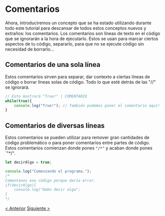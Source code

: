 # Comentarios
Ahora, introduciremos un concepto que se ha estado utilizando durante todo este tutorial para descansar de todos estos conceptos nuevos y extraños: los comentarios. Los comentarios son líneas de texto en el código que se ignorarán a la hora de ejecutarlo. Estos se usan para marcar ciertos aspectos de tu código, separarlo, para que no se ejecute código sin necesidad de borrarlo...

## Comentarios de una sola línea
Estos comentarios sirven para separar, dar contexto a ciertas líneas de código o borrar líneas solas de código. Todo lo que esté detrás de las "//" se ignorará.

```js
// Esto mostrará "True!" | COMENTARIO
while(true){
    console.log("True!"); // También podemos poner el comentario aquí!
}
```

## Comentarios de diversas líneas
Estos comentarios se pueden utilizar para remover gran cantidades de código problemático o para poner comentarios entre partes de código. Estos comentarios comienzan donde pones `"/*"` y acaban donde pones `"*/". 

```js
let decirAlgo = true;

console.log("Comenzando el programa.");
/*
Comentanos ese código porque daría error.
if(decirAlgo){
    console.log("Debo decir algo";
}
*/

```
[< Anterior](./9-Loops.md) [Siguiente >](./11-Funciones.md)
